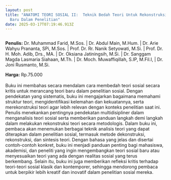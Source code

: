 ```yaml
---
layout: post
title: "ANATOMI TEORI SOSIAL II:  Teknik Bedah Teori Untuk Rekonstruksi Teori
  Baru Dalam Penelitian"
date: 2025-03-17T07:19:46.913Z
---
```

![]()

**P﻿enulis:** Dr. Muhammad Farid, M.Sos. | 
Dr. Abdul Main, M.Hum. | Dr. Arie Wahyu Prananta, SPi, M.Sos. | 
Prof. Dr. Rr. Nanik Setyowati, M.Si. | Prof. Dr. H. Moh. Adib, Drs., MA. |
Dr. Oksiana Jatiningsih, M.Si. | Dr. Sanggam Magda Lasmaria Siahaan, M.Th. |
Dr. Moch. Muwaffiqillah, S.IP, M.Fil.I, | Dr. Joni Rusmanto, M.Si.

**Harga:** Rp.75.000\
\
Buku ini membahas secara mendalam cara membedah teori sosial secara kritis untuk merancang teori baru dalam penelitian sosial. Dengan pendekatan yang sistematis, buku ini mengajarkan bagaimana memahami struktur teori, mengidentifikasi kelemahan dan kekuatannya, serta merekonstruksi teori agar lebih relevan dengan konteks penelitian saat ini. Penulis menekankan pentingnya pendekatan multidisipliner dalam menganalisis teori sosial serta memberikan panduan langkah demi langkah dalam melakukan rekonstruksi teori secara metodologis.
	Dalam buku ini, pembaca akan menemukan berbagai teknik analisis teori yang dapat diterapkan dalam penelitian sosial, termasuk metode dekonstruksi, rekonstruksi, dan sintesis teori. Dengan bahasa yang jelas dan disertai contoh-contoh konkret, buku ini menjadi panduan penting bagi mahasiswa, akademisi, dan peneliti yang ingin mengembangkan teori sosial baru atau menyesuaikan teori yang ada dengan realitas sosial yang terus berkembang. Selain itu, buku ini juga memberikan refleksi kritis terhadap teori-teori sosial klasik dan kontemporer, sehingga mendorong pembaca untuk berpikir lebih kreatif dan inovatif dalam penelitian sosial mereka.